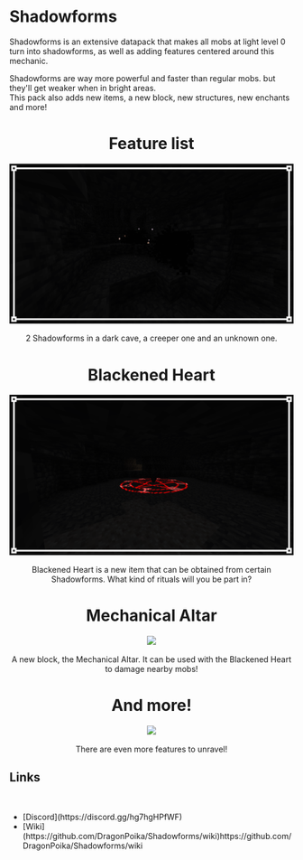 <h1>Shadowforms</h1>

<p>Shadowforms is an extensive datapack that makes all mobs at light level 0 turn into shadowforms, as well as adding features centered around this mechanic.

Shadowforms are way more powerful and faster than regular mobs. but they'll get weaker when in bright areas.<br>
This pack also adds new items, a new block, new structures, new enchants and more!</p>

<div align="center">
  <h1>Feature list</h1>
  <img src="https://github.com/DragonPoika/Shadowforms/raw/main/images/shadowforms.png">
  <p align="center">
    2 Shadowforms in a dark cave, a creeper one and an unknown one.
  </p>
</div>
<div align="center">
  <h1>Blackened Heart</h1>
  <img src="https://github.com/DragonPoika/Shadowforms/blob/main/images/Blackened%20Heart/blackened_heart.png?raw=true">
  <p align="center">
    Blackened Heart is a new item that can be obtained from certain Shadowforms. What kind of rituals will you be part in?
  </p>
</div>
<div align="center">
  <h1>Mechanical Altar</h1>
  <img src="https://github.com/DragonPoika/Shadowforms/assets/79696015/cd99497e-da33-41f5-a017-3b2d46e75e3c">
  <p align="center">
    A new block, the Mechanical Altar. It can be used with the Blackened Heart to damage nearby mobs!
  </p>
</div>
<div align="center">
  <h1>And more!</h1>
  <img src="https://github.com/DragonPoika/Shadowforms/assets/79696015/964c9205-e8b9-412d-98cc-3d891644a608">
  <p align="center">
    There are even more features to unravel! 
  </p>
</div>
<h2>Links</h2><br><ul>
<li>[Discord](https://discord.gg/hg7hgHPfWF)</li>
<li>[Wiki](https://github.com/DragonPoika/Shadowforms/wiki)https://github.com/DragonPoika/Shadowforms/wiki</li>
</ul>
